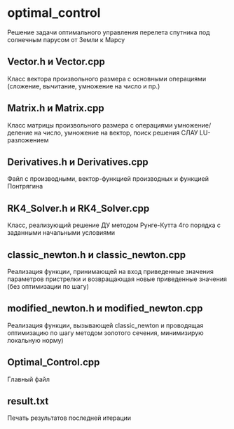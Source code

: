 # optimal_control
Решение задачи оптимального управления перелета спутника под солнечным парусом от Земли к Марсу


## Vector.h и Vector.cpp
Класс вектора произвольного размера с основными операциями (сложение, вычитание, умножение на число и пр.)

## Matrix.h и Matrix.cpp
Класс матрицы произвольного размера с операциями умножение/деление на число, умножение на вектор, поиск решения СЛАУ LU-разложением

## Derivatives.h и Derivatives.cpp
Файл с производными, вектор-функцией производных и функцией Понтрягина

## RK4_Solver.h и RK4_Solver.cpp
Класс, реализующий решение ДУ методом Рунге-Кутта 4го порядка с заданными начальными условиями

## classic_newton.h и classic_newton.cpp
Реализация функции, принимающей на вход приведенные значения параметров пристрелки и возвращающая новые приведенные значения (без оптимизации по шагу)

## modified_newton.h и modified_newton.cpp
Реализация функции, вызывающей classic_newton и проводящая оптимизацию по шагу методом золотого сечения, минимизирую локальную норму)

## Optimal_Control.cpp
Главный файл

## result.txt
Печать результатов последней итерации
